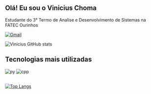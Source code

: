 ## Olá! Eu sou o Vinicius Choma
Estudante do 3° Termo de Analise e Desenvolvimento de Sistemas na FATEC Ourinhos

[![Gmail](https://img.shields.io/badge/Gmail-D14836?style=for-the-badge&logo=gmail&logoColor=white)](viniciuschoma@outlook.com)


![Vinicius GitHub stats](https://github-readme-stats.vercel.app/api?username=viichoma&show_icons=true&theme=buefy&count_private=true)

## Tecnologias mais utilizadas
<div style="display: inline_block">
  <img align="center" alt="py" src="https://img.shields.io/badge/Python-3776AB?style=for-the-badge&logo=python&logoColor=white" />
  <img align="center" alt="cpp" src="https://img.shields.io/badge/C%2B%2B-00599C?style=for-the-badge&logo=c%2B%2B&logoColor=white" />
</div><br/>

[![Top Langs](https://github-readme-stats.vercel.app/api/top-langs/?username=viichoma&layout=compact)](https://github.com/anuraghazra/github-readme-stats)
